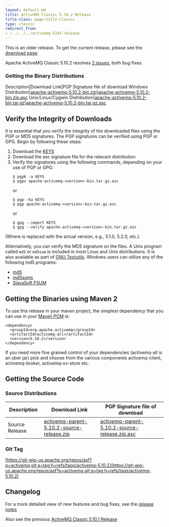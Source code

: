 ```yaml
---
layout: default_md
title: ActiveMQ Classic 5.10.2 Release 
title-class: page-title-classic
type: classic
redirect_from:
- /../../../activemq-5101-release
---
```


<div class="alert alert-warning">
  This is an older release. To get the current release, please see the <a href="{{site.baseurl}}/components/classic/download" class="alert-link">download page</a>.
</div>

Apache ActiveMQ Classic 5.10.2 resolves [2 issues](https://issues.apache.org/jira/issues/?jql=project%20%3D%20AMQ%20AND%20fixVersion%20%3D%205.10.2), both bug fixes.

### Getting the Binary Distributions

Description|Download Link|PGP Signature file of download
Windows Distribution|[apache-activemq-5.10.2-bin.zip](http://www.apache.org/dyn/closer.cgi?path=/activemq/5.10.2/apache-activemq-5.10.2-bin.zip)|[apache-activemq-5.10.2-bin.zip.asc](https://www.apache.org/dist/activemq/5.10.2/apache-activemq-5.10.2-bin.zip.asc)
Unix/Linux/Cygwin Distribution|[apache-activemq-5.10.2-bin.tar.gz](http://www.apache.org/dyn/closer.cgi?path=/activemq/5.10.2/apache-activemq-5.10.2-bin.tar.gz)|[apache-activemq-5.10.2-bin.tar.gz.asc](https://www.apache.org/dist/activemq/5.10.2/apache-activemq-5.10.2-bin.tar.gz.asc)

Verify the Integrity of Downloads
---------------------------------

It is essential that you verify the integrity of the downloaded files using the PGP or MD5 signatures. The PGP signatures can be verified using PGP or GPG. Begin by following these steps:

1.  Download the [KEYS](http://www.apache.org/dist/activemq/KEYS)
2.  Download the asc signature file for the relevant distribution
3.  Verify the signatures using the following commands, depending on your use of PGP or GPG:
    ```
    $ pgpk -a KEYS
    $ pgpv apache-activemq-<version>-bin.tar.gz.asc
    ```
    or
    ```
    $ pgp -ka KEYS
    $ pgp apache-activemq-<version>-bin.tar.gz.asc
    ```
    or
    ```
    $ gpg --import KEYS
    $ gpg --verify apache-activemq-<version>-bin.tar.gz.asc
    ```

(Where <version> is replaced with the actual version, e.g., 5.1.0, 5.2.0, etc.).

Alternatively, you can verify the MD5 signature on the files. A Unix program called `md5` or `md5sum` is included in most Linux and Unix distributions. It is also available as part of [GNU Textutils](http://www.gnu.org/software/textutils/textutils.html). Windows users can utilize any of the following md5 programs:

*   [md5](http://www.fourmilab.ch/md5/)
*   [md5sums](http://www.pc-tools.net/win32/md5sums/)
*   [SlavaSoft FSUM](http://www.slavasoft.com/fsum/)

Getting the Binaries using Maven 2
----------------------------------

To use this release in your maven project, the simplest dependency that you can use in your [Maven POM](http://maven.apache.org/guides/introduction/introduction-to-the-pom.html) is:
```
<dependency>
  <groupId>org.apache.activemq</groupId>
  <artifactId>activemq-all</artifactId>
  <version>5.10.2</version>
</dependency>
```
If you need more fine grained control of your dependencies (activemq-all is an uber jar) pick and choose from the various components activemq-client, activemq-broker, activemq-xx-store etc.

Getting the Source Code
-----------------------

### Source Distributions

Description|Download Link|PGP Signature file of download
---|---|---
Source Release|[activemq-parent-5.10.2-source-release.zip](http://www.apache.org/dyn/closer.cgi?path=/activemq/5.10.2/activemq-parent-5.10.2-source-release.zip)|[activemq-parent-5.10.2-source-release.zip.asc](https://www.apache.org/dist/activemq/5.10.2/activemq-parent-5.10.2-source-release.zip.asc)

### Git Tag

[https://git-wip-us.apache.org/repos/asf?p=activemq.git;a=tag;h=refs/tags/activemq-5.10.2](https://git-wip-us.apache.org/repos/asf?p=activemq.git;a=tag;h=refs/tags/activemq-5.10.2)

Changelog
---------

For a more detailed view of new features and bug fixes, see the [release notes](https://issues.apache.org/jira/secure/ReleaseNote.jspa?projectId=12311210&version=12329390)

Also see the previous [ActiveMQ Classic 5.10.1 Release](classic-05-10-01)

